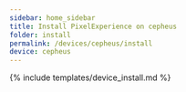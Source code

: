 ```yaml
---
sidebar: home_sidebar
title: Install PixelExperience on cepheus
folder: install
permalink: /devices/cepheus/install
device: cepheus
---
```

{% include templates/device_install.md %}
